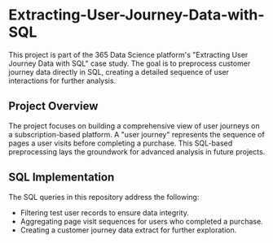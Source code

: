 # Extracting-User-Journey-Data-with-SQL
This project is part of the 365 Data Science platform's "Extracting User Journey Data with SQL" case study. The goal is to preprocess customer journey data directly in SQL, creating a detailed sequence of user interactions for further analysis.

## Project Overview
The project focuses on building a comprehensive view of user journeys on a subscription-based platform. A "user journey" represents the sequence of pages a user visits before completing a purchase. This SQL-based preprocessing lays the groundwork for advanced analysis in future projects.

## SQL Implementation
The SQL queries in this repository address the following:

- Filtering test user records to ensure data integrity.
- Aggregating page visit sequences for users who completed a purchase.
- Creating a customer journey data extract for further exploration.
